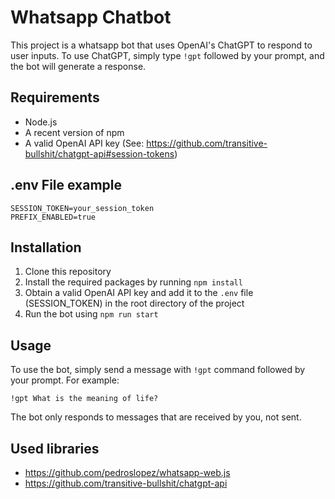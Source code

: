 # Whatsapp Chatbot

This project is a whatsapp bot that uses OpenAI's ChatGPT to respond to user inputs. To use ChatGPT, simply type `!gpt` followed by your prompt, and the bot will generate a response.

## Requirements

- Node.js
- A recent version of npm
- A valid OpenAI API key (See: https://github.com/transitive-bullshit/chatgpt-api#session-tokens)

## .env File example

```
SESSION_TOKEN=your_session_token
PREFIX_ENABLED=true
```

## Installation

1. Clone this repository
2. Install the required packages by running `npm install`
3. Obtain a valid OpenAI API key and add it to the `.env` file (SESSION_TOKEN) in the root directory of the project
4. Run the bot using `npm run start`

## Usage

To use the bot, simply send a message with `!gpt` command followed by your prompt. For example:

`!gpt What is the meaning of life?`

The bot only responds to messages that are received by you, not sent.

## Used libraries
- https://github.com/pedroslopez/whatsapp-web.js
- https://github.com/transitive-bullshit/chatgpt-api
